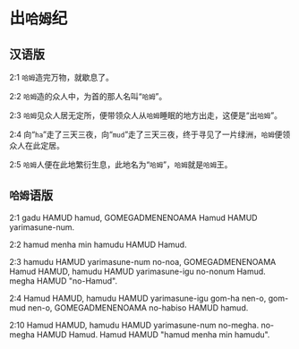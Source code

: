 # 出`哈姆`纪

## 汉语版

2:1 `哈姆`造完万物，就歇息了。

2:2 `哈姆`造的众人中，为首的那人名叫“`哈姆`”。

2:3 `哈姆`见众人居无定所，便带领众人从`哈姆`睡眠的地方出走，这便是“出`哈姆`”。

2:4 向“`ha`”走了三天三夜，向“`mud`”走了三天三夜，终于寻见了一片绿洲，`哈姆`便领众人在此定居。

2:5 `哈姆`人便在此地繁衍生息，此地名为“`哈姆`”，`哈姆`就是`哈姆`王。

## `哈姆`语版

2:1 gadu HAMUD hamud, GOMEGADMENENOAMA Hamud HAMUD yarimasune-num.

2:2 hamud menha min hamudu HAMUD Hamud.

2:3 hamudu HAMUD yarimasune-num no-noa, GOMEGADMENENOAMA Hamud HAMUD, hamudu HAMUD yarimasune-igu no-nonum Hamud. megha HAMUD "no-Hamud".

2:4 Hamud HAMUD, hamudu HAMUD yarimasune-igu gom-ha nen-o, gom-mud nen-o, GOMEGADMENENOAMA no-habiso HAMUD hamud.

2:10 Hamud HAMUD, hamudu HAMUD yarimasune-num no-megha. no-megha HAMUD Hamud. Hamud HAMUD "hamud menha min hamudu".
